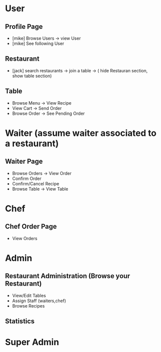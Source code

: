 # User

## Profile Page

- [mike] Browse Users -> view User
- [mike] See following User

## Restaurant

- [jack] search restaurants -> join a table -> ( hide Restauran section, show table section)

## Table

- Browse Menu -> View Recipe
- View Cart -> Send Order
- Browse Order -> See Pending Order

# Waiter (assume waiter associated to a restaurant)

## Waiter Page

- Browse Orders -> View Order
- Confirm Order
- Confirm/Cancel Recipe
- Browse Table -> View Table

# Chef

## Chef Order Page

- View Orders

# Admin

## Restaurant Administration (Browse your Restaurant)

- View/Edit Tables
- Assign Staff (waiters,chef)
- Browse Recipes

## Statistics

# Super Admin
